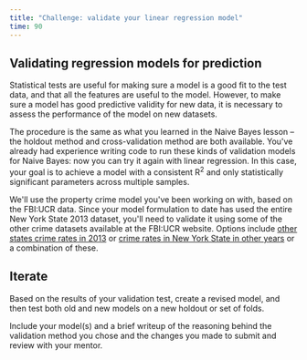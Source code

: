 ```yaml
---
title: "Challenge: validate your linear regression model"
time: 90
---
```


## Validating regression models for prediction

Statistical tests are useful for making sure a model is a good fit to the test data, and that all the features are useful to the model.  However, to make sure a model has good predictive validity for new data, it is necessary to assess the performance of the model on new datasets.

The procedure is the same as what you learned in the Naive Bayes lesson – the holdout method and cross-validation method are both available.  You've already had experience writing code to run these kinds of validation models for Naive Bayes: now you can try it again with linear regression.  In this case, your goal is to achieve a model with a consistent R<sup>2</sup> and only statistically significant parameters across multiple samples.

We'll use the property crime model you've been working on with, based on the FBI:UCR data. Since your model formulation to date has used the entire New York State 2013 dataset, you'll need to validate it using some of the other crime datasets available at the FBI:UCR website.  Options include [other states crime rates in 2013](https://ucr.fbi.gov/crime-in-the-u.s/2013/crime-in-the-u.s.-2013/tables/table-8/table_8_offenses_known_to_law_enforcement_by_state_by_city_2013.xls/view) or [crime rates in New York State in other years](https://ucr.fbi.gov/crime-in-the-u.s/2014/crime-in-the-u.s.-2014/tables/table-8/table-8-by-state/Table_8_Offenses_Known_to_Law_Enforcement_by_New_York_by_City_2014.xls) or a combination of these.

## Iterate

Based on the results of your validation test, create a revised model, and then test both old and new models on a new holdout or set of folds.

Include your model(s) and a brief writeup of the reasoning behind the validation method you chose and the changes you made to submit and review with your mentor.


